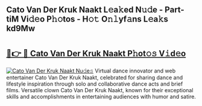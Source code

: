 ## Cato Van Der Kruk Naakt L𝚎a𝚔ed N𝚞𝚍e - Part-tiM Vi𝚍𝚎o P𝚑𝚘tos - H𝚘𝚝 O𝚗𝚕yf𝚊ns L𝚎a𝚔s kd9Mw

# <h2><a href="http://kf2cm4g.oniu.top/?m=Cato+Van+Der+Kruk+Naakt">🔗👉 🔴 Cato Van Der Kruk Naakt P𝚑ot𝚘𝚜 V𝚒d𝚎o</a></h2>

[![Cato Van Der Kruk Naakt Nu𝚍e𝚜](https://i.imgur.com/0qMVB7G.gif)](http://kf2cm4g.oniu.top/?m=Cato+Van+Der+Kruk+Naakt)
Virtual dance innovator and web entertainer Cato Van Der Kruk Naakt, celebrated for sharing dance and lifestyle inspiration through solo and collaborative dance acts and brief films. Versatile clown Cato Van Der Kruk Naakt, known for their exceptional skills and accomplishments in entertaining audiences with humor and satire.  
